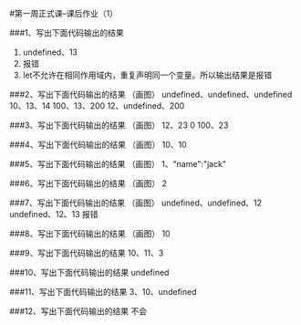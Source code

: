 #第一周正式课–课后作业（1）

###1、写出下面代码输出的结果
1)  undefined、13
2) 报错
3) let不允许在相同作用域内，重复声明同一个变量。所以输出结果是报错

###2、写出下面代码输出的结果 （画图）
undefined、undefined、undefined
10、13、14
100、13、200
12、undefined、200

###3、写出下面代码输出的结果 （画图）
12、23
0
100、23

###4、写出下面代码输出的结果 （画图）
10、10

###5、写出下面代码输出的结果 （画图）
1、"name":"jack"

###6、写出下面代码输出的结果 （画图）
2

###7、写出下面代码输出的结果 （画图）
undefined、undefined、12
undefined、12、13
报错

###8、写出下面代码输出的结果 （画图）
10

###9、写出下面代码输出的结果
10、11、3

###10、写出下面代码输出的结果
undefined

###11、写出下面代码输出的结果
3、10、undefined

###12、写出下面代码输出的结果
不会
